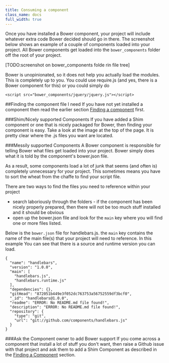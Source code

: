 ```yaml
---
title: Consuming a component
class_name: docs
full_width: true
---
```


Once you have installed a Bower component, your project will include whatever extra code Bower decided should go in there. The screenshot below shows an example of a couple of components loaded into your project. All Bower components get loaded into the `bower_components` folder off the root of your project.

[TODO:screenshot on bower_components folde rin file tree]

Bower is unopinionated, so it does not help you actually load the modules. This is completely up to you. You could use require.js (and yes, there is a Bower component for this) or you could simply do

	<script src="bower_components/jquery/jquery.js"></script>

##Finding the component file I need
If you have not yet installed a component then read the earlier section [Finding a component](../finding) first.

###Shim/Nicely supported Components
If you have added a Shim component or one that is nicely packaged for Bower, then finding your component is easy. Take a look at the image at the top of the page. It is pretty clear where the .js files you want are located.

###Messily supported Components
A Bower component is responsible for telling Bower what files get loaded into your project. Bower simply does what it is told by the component's bower.json file.

As a result, some components load a lot of junk that seems (and often is) completely unnecessary for your project. This sometimes means you have to sort the wheat from the chaffe to find your script file.

There are two ways to find the files you need to reference within your project

- search laboriously through the folders - if the component has been nicely properly prepared, then there will not be too much stuff installed and it should be obvious
- open up the bower.json file and look for the `main` key where you will find one or more files listed.

Below is the `bower.json` file for handlebars.js. the `main` key contains the name of the main file(s) that your project will need to reference. In this example You can see that there is a source and runtime version you can load.

	{
	  "name": "handlebars",
	  "version": "1.0.0",
	  "main": [
	    "handlebars.js",
	    "handlebars.runtime.js"
	  ],
	  "dependencies": {},
	  "gitHead": "872051b449e3f052dc763753a56752559df3bcf0",
	  "_id": "handlebars@1.0.0",
	  "readme": "ERROR: No README.md file found!",
	  "description": "ERROR: No README.md file found!",
	  "repository": {
	    "type": "git",
	    "url": "git://github.com/components/handlebars.js"
	  }
	}

###Ask the Component owner to add Bower support
If you come across a component that install a lot of stuff you don't want, then raise a Github issue with that project and ask them to add a Shim Component as described in the [Finding a Component](../finding)  section.












